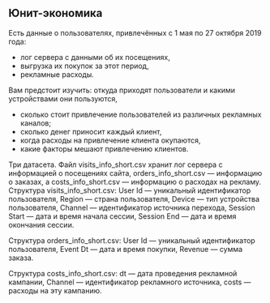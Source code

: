 ## Юнит-экономика

Есть данные о пользователях, привлечённых с 1 мая по 27 октября 2019 года:
- лог сервера с данными об их посещениях,
- выгрузка их покупок за этот период,
- рекламные расходы.

Вам предстоит изучить:
откуда приходят пользователи и какими устройствами они пользуются,
- сколько стоит привлечение пользователей из различных рекламных каналов;
- сколько денег приносит каждый клиент,
- когда расходы на привлечение клиента окупаются,
- какие факторы мешают привлечению клиентов.

Три датасета. Файл visits_info_short.csv хранит лог сервера с информацией о посещениях сайта, orders_info_short.csv — информацию о заказах, а costs_info_short.csv — информацию о расходах на рекламу. Структура visits_info_short.csv: User Id — уникальный идентификатор пользователя, Region — страна пользователя, Device — тип устройства пользователя, Channel — идентификатор источника перехода, Session Start — дата и время начала сессии, Session End — дата и время окончания сессии.

Структура orders_info_short.csv: User Id — уникальный идентификатор пользователя, Event Dt — дата и время покупки, Revenue — сумма заказа.

Структура costs_info_short.csv: dt — дата проведения рекламной кампании, Channel — идентификатор рекламного источника, costs — расходы на эту кампанию.